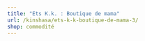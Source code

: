 ```yaml
---
title: "Ets K.k. : Boutique de mama"
url: /kinshasa/ets-k-k-boutique-de-mama-3/
shop: commodité
---
```

